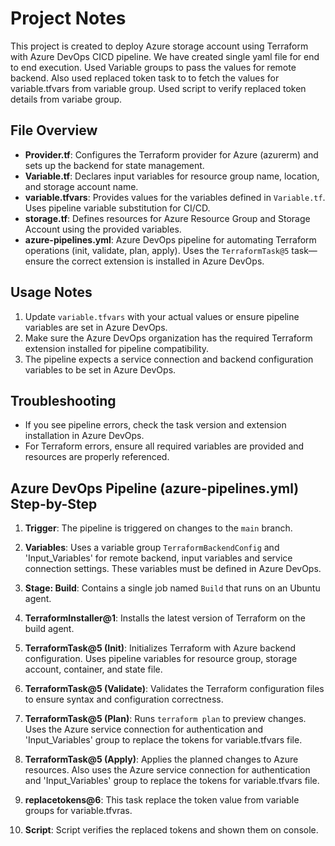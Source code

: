 # Project Notes

This project is created to deploy Azure storage account using Terraform with Azure DevOps CICD pipeline. We have created single yaml file for end to end execution.
Used Variable groups to pass the values for remote backend. Also used replaced token task to to fetch the values for variable.tfvars from variable group. Used script to verify replaced token details from variabe group.

## File Overview

- **Provider.tf**: Configures the Terraform provider for Azure (azurerm) and sets up the backend for state management.
- **Variable.tf**: Declares input variables for resource group name, location, and storage account name.
- **variable.tfvars**: Provides values for the variables defined in `Variable.tf`. Uses pipeline variable substitution for CI/CD.
- **storage.tf**: Defines resources for Azure Resource Group and Storage Account using the provided variables.
- **azure-pipelines.yml**: Azure DevOps pipeline for automating Terraform operations (init, validate, plan, apply). Uses the `TerraformTask@5` task—ensure the correct extension is installed in Azure DevOps.

## Usage Notes

1. Update `variable.tfvars` with your actual values or ensure pipeline variables are set in Azure DevOps.
2. Make sure the Azure DevOps organization has the required Terraform extension installed for pipeline compatibility.
3. The pipeline expects a service connection and backend configuration variables to be set in Azure DevOps.

## Troubleshooting

- If you see pipeline errors, check the task version and extension installation in Azure DevOps.
- For Terraform errors, ensure all required variables are provided and resources are properly referenced.
  

## Azure DevOps Pipeline (azure-pipelines.yml) Step-by-Step

1. **Trigger**: The pipeline is triggered on changes to the `main` branch.

2. **Variables**: Uses a variable group `TerraformBackendConfig` and 'Input_Variables' for remote backend, input variables and service connection settings. These variables must be defined in Azure DevOps.

3. **Stage: Build**: Contains a single job named `Build` that runs on an Ubuntu agent.

4. **TerraformInstaller@1**: Installs the latest version of Terraform on the build agent.

5. **TerraformTask@5 (Init)**: Initializes Terraform with Azure backend configuration. Uses pipeline variables for resource group, storage account, container, and state file.

6. **TerraformTask@5 (Validate)**: Validates the Terraform configuration files to ensure syntax and configuration correctness.

7. **TerraformTask@5 (Plan)**: Runs `terraform plan` to preview changes. Uses the Azure service connection for authentication and 'Input_Variables' group to replace the tokens for variable.tfvars file.

8. **TerraformTask@5 (Apply)**: Applies the planned changes to Azure resources. Also uses the Azure service connection for authentication and 'Input_Variables' group to replace the tokens for variable.tfvars file.

9. **replacetokens@6**: This task replace the token value from variable groups for variable.tfvras.

8. **Script**: Script verifies the replaced tokens and shown them on console.
